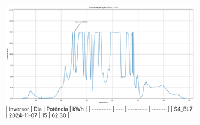 ![My Image](07_11_2024-S4_BL7.png)
| Inversor | Dia | Potência | kWh    |
| -------- | --- | -------- | ------ |
| S4_BL7       | 2024-11-07  | 15       | 62.30 |
